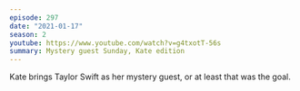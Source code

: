 ```yaml
---
episode: 297
date: "2021-01-17"
season: 2
youtube: https://www.youtube.com/watch?v=g4txotT-56s
summary: Mystery guest Sunday, Kate edition
---
```

Kate brings Taylor Swift as her mystery guest, or at least that was the goal.
